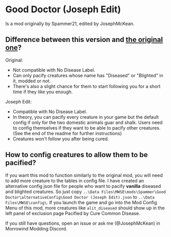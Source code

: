 # Good Doctor (Joseph Edit)

Is a mod originally by Spammer21, edited by JosephMcKean. 

## Difference between this version and [the original one](https://www.nexusmods.com/morrowind/mods/51503)? 

Original: 
- Not compatible with No Disease Label.
- Can only pacify creatures whose name has "Diseased" or "Blighted" in it, modded or not.
- There's also a slight chance for them to start following you for a short time if they like you enough.

Joseph Edit:
- Compatible with No Disease Label.
- In theory, you can pacify every creature in your game but the default config if only for the two domestic animals guar and shalk. Users need to config themselves if they want to be able to pacify other creatures. (See the end of the readme for further instructions)
- Creatures won't follow you after being cured.

## How to config creatures to allow them to be pacified?

If you want this mod to function similarly to the original mod, you will need to add more creature to the tables in config file. I have created an alternative config json file for people who want to pacify **vanilla** diseased and blighted creatures. So just copy `..\Data Files\MWSE\mods\Spammer\Good Doctor\alternativeConfig\Good Doctor (Joseph Edit).json` to `..\Data Files\MWSE\config\`. If you launch the game and go into the Mod Config Menu of this mod, more creatures like `alit_diseased` should show up in the left panel of exclusion page Pacified by Cure Common Disease. 

If you still have questions, open an issue or ask me (@JosephMcKean) in Morrowind Modding Discord. 
